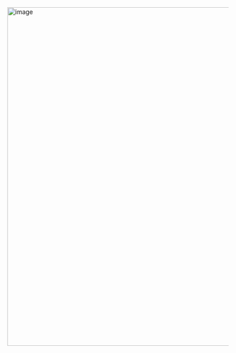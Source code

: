 <img width="1188" height="772" alt="image" src="https://github.com/user-attachments/assets/c60fba02-894a-492c-8297-3e34b842dea8" />
